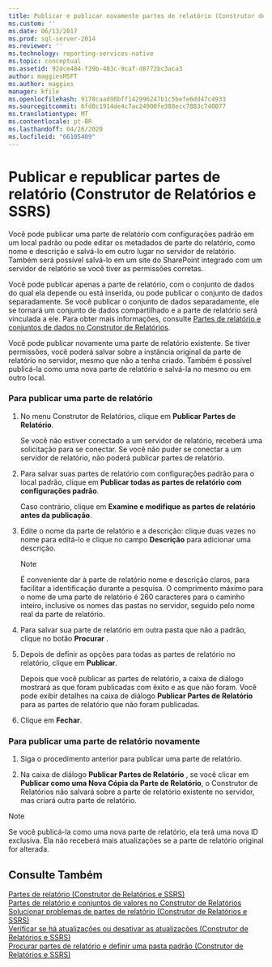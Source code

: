 ```yaml
---
title: Publicar e publicar novamente partes de relatório (Construtor de Relatórios e SSRS) | Microsoft Docs
ms.custom: ''
ms.date: 06/13/2017
ms.prod: sql-server-2014
ms.reviewer: ''
ms.technology: reporting-services-native
ms.topic: conceptual
ms.assetid: 92dce484-f39b-403c-9caf-d8772bc3aca3
author: maggiesMSFT
ms.author: maggies
manager: kfile
ms.openlocfilehash: 9178caad90bff142996247b1c5befe6dd47c4933
ms.sourcegitcommit: 6fd8c1914de4c7ac24900fe388ecc7883c740077
ms.translationtype: MT
ms.contentlocale: pt-BR
ms.lasthandoff: 04/26/2020
ms.locfileid: "66105409"
---
```

# <a name="publish-and-republish-report-parts-report-builder-and-ssrs"></a>Publicar e republicar partes de relatório (Construtor de Relatórios e SSRS)
  Você pode publicar uma parte de relatório com configurações padrão em um local padrão ou pode editar os metadados de parte do relatório, como nome e descrição e salvá-lo em outro lugar no servidor de relatório. Também será possível salvá-lo em um site do SharePoint integrado com um servidor de relatório se você tiver as permissões corretas.  
  
 Você pode publicar apenas a parte de relatório, com o conjunto de dados do qual ela depende ou está inserida, ou pode publicar o conjunto de dados separadamente. Se você publicar o conjunto de dados separadamente, ele se tornará um conjunto de dados compartilhado e a parte de relatório será vinculada a ele. Para obter mais informações, consulte [Partes de relatório e conjuntos de dados no Construtor de Relatórios](../report-data/report-parts-and-datasets-in-report-builder.md).  
  
 Você pode publicar novamente uma parte de relatório existente. Se tiver permissões, você poderá salvar sobre a instância original da parte de relatório no servidor, mesmo que não a tenha criado. Também é possível publicá-la como uma nova parte de relatório e salvá-la no mesmo ou em outro local.  
  
### <a name="to-publish-a-report-part"></a>Para publicar uma parte de relatório  
  
1.  No menu Construtor de Relatórios, clique em **Publicar Partes de Relatório**.  
  
     Se você não estiver conectado a um servidor de relatório, receberá uma solicitação para se conectar. Se você não puder se conectar a um servidor de relatório, não poderá publicar partes de relatório.  
  
2.  Para salvar suas partes de relatório com configurações padrão para o local padrão, clique em **Publicar todas as partes de relatório com configurações padrão**.  
  
     Caso contrário, clique em **Examine e modifique as partes de relatório antes da publicação**.  
  
3.  Edite o nome da parte de relatório e a descrição: clique duas vezes no nome para editá-lo e clique no campo **Descrição** para adicionar uma descrição.  
  
    > [!NOTE]  
    >  É conveniente dar à parte de relatório nome e descrição claros, para facilitar a identificação durante a pesquisa. O comprimento máximo para o nome de uma parte de relatório é 260 caracteres para o caminho inteiro, inclusive os nomes das pastas no servidor, seguido pelo nome real da parte de relatório.  
  
4.  Para salvar sua parte de relatório em outra pasta que não a padrão, clique no botão **Procurar** .  
  
5.  Depois de definir as opções para todas as partes de relatório no relatório, clique em **Publicar**.  
  
     Depois que você publicar as partes de relatório, a caixa de diálogo mostrará as que foram publicadas com êxito e as que não foram. Você pode exibir detalhes na caixa de diálogo **Publicar Partes de Relatório** para as partes de relatório que não foram publicadas.  
  
6.  Clique em **Fechar**.  
  
### <a name="to-republish-a-report-part"></a>Para publicar uma parte de relatório novamente  
  
1.  Siga o procedimento anterior para publicar uma parte de relatório.  
  
2.  Na caixa de diálogo **Publicar Partes de Relatório** , se você clicar em **Publicar como uma Nova Cópia da Parte de Relatório**, o Construtor de Relatórios não salvará sobre a parte de relatório existente no servidor, mas criará outra parte de relatório.  
  
> [!NOTE]  
>  Se você publicá-la como uma nova parte de relatório, ela terá uma nova ID exclusiva. Ela não receberá mais atualizações se a parte de relatório original for alterada.  
  
## <a name="see-also"></a>Consulte Também  
 [Partes de relatório &#40;Construtor de Relatórios e SSRS&#41;](../report-parts-report-builder-and-ssrs.md)   
 [Partes de relatório e conjuntos de valores no Construtor de Relatórios](../report-data/report-parts-and-datasets-in-report-builder.md)   
 [Solucionar problemas de partes de relatório &#40;Construtor de Relatórios e SSRS&#41;](../troubleshoot-report-parts-report-builder-and-ssrs.md)   
 [Verificar se há atualizações ou desativar as atualizações &#40;Construtor de Relatórios e SSRS&#41;](../check-for-updates-or-turn-updates-off-report-builder-and-ssrs.md)   
 [Procurar partes de relatório e definir uma pasta padrão &#40;Construtor de Relatórios e SSRS&#41;](browse-for-report-parts-and-set-a-default-folder-report-builder-and-ssrs.md)  
  
  
